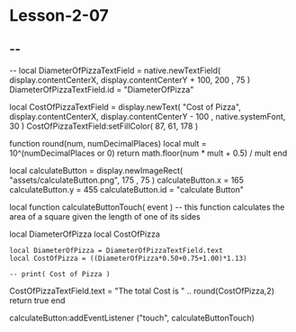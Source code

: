 # Lesson-2-07
--
-----------------------------------------------------------------------------------------

-- 
local DiameterOfPizzaTextField = native.newTextField( display.contentCenterX, display.contentCenterY + 100, 200 , 75 )
DiameterOfPizzaTextField.id = "DiameterOfPizza"

local CostOfPizzaTextField = display.newText( "Cost of Pizza", display.contentCenterX, display.contentCenterY - 100 , native.systemFont, 30 )
CostOfPizzaTextField:setFillColor( 87, 61, 178 )
 
 function round(num, numDecimalPlaces)
  local mult = 10^(numDecimalPlaces or 0)
  return math.floor(num * mult + 0.5) / mult
end

local calculateButton = display.newImageRect( "assets/calculateButton.png", 175 , 75 )
calculateButton.x = 165
calculateButton.y = 455
calculateButton.id = "calculate Button"

local function calculateButtonTouch( event )
 	-- this function calculates the area of a square given the length of one of its sides
	
  local DiameterOfPizza
	local CostOfPizza

	local DiameterOfPizza = DiameterOfPizzaTextField.text
	local CostOfPizza = ((DiameterOfPizza*0.50+0.75+1.00)*1.13)
  
	-- print( Cost of Pizza )
   CostOfPizzaTextField.text = "The total Cost is " .. round(CostOfPizza,2)
   return true
   end

calculateButton:addEventListener ("touch", calculateButtonTouch)
